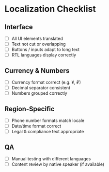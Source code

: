 # Localization Checklist

## Interface
- [ ] All UI elements translated
- [ ] Text not cut or overlapping
- [ ] Buttons / inputs adapt to long text
- [ ] RTL languages display correctly

## Currency & Numbers
- [ ] Currency format correct (e.g. ¥, ₽)
- [ ] Decimal separator consistent
- [ ] Numbers grouped correctly

## Region-Specific
- [ ] Phone number formats match locale
- [ ] Date/time format correct
- [ ] Legal & compliance text appropriate

## QA
- [ ] Manual testing with different languages
- [ ] Content review by native speaker (if available)
